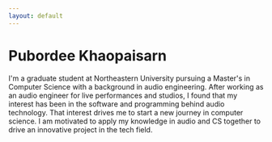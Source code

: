 ```yaml
---
layout: default
---
```


# Pubordee Khaopaisarn

I'm a graduate student at Northeastern University pursuing a Master's in Computer Science with a background in audio engineering. After working as an audio engineer for live performances and studios, I found that my interest has been in the software and programming behind audio technology. That interest drives me to start a new journey in computer science. I am motivated to apply my knowledge in audio and CS together to drive an innovative project in the tech field.
